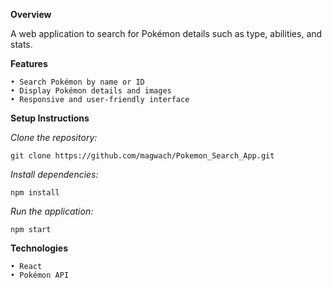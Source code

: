 **Overview**

A web application to search for Pokémon details such as type, abilities, and stats.

**Features**

    • Search Pokémon by name or ID
    • Display Pokémon details and images
    • Responsive and user-friendly interface

**Setup Instructions**

_Clone the repository:_

    git clone https://github.com/magwach/Pokemon_Search_App.git
    
_Install dependencies:_

    npm install  
    
_Run the application:_

    npm start  
    
**Technologies**

    • React
    • Pokémon API
